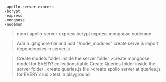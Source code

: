 
<!-- Install dependecies for the server -->
	-apollo-server-express
	-bcrypt
	-express
	-mongoose
	-nodemon

> npm i apollo-server-express bcrypt express mongoose nodemon

> Add a .gitignore file and add "/node_modules"
> create serve.js
> import dependencies in server.js


 >Create models folder inside the server folder
 	>create mongoose model for EVERY! collections/table
 >Create Queries folder inside the server folder , create queries.js file
 	>create apollo server at queries.js for EVERY crud
 	>test in playground